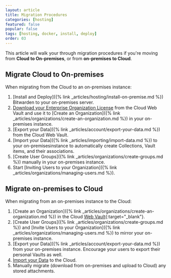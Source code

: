 ```yaml
---
layout: article
title: Migration Procedures
categories: [hosting]
featured: false
popular: false
tags: [hosting, docker, install, deploy]
order: 03
---
```


This article will walk your through migration procedures if you're moving from **Cloud to On-premises**, or from **on-premises to Cloud**.

## Migrate Cloud to On-premises

When migrating from the Cloud to an on-premises instance:

1. [Install and Deploy]({% link _articles/hosting/install-on-premise.md %}) Bitwarden to your on-premises server.
2. [Download your Enterprise Organization License](https://bitwarden.com/help/article/licensing-on-premise/#organization-license) from the Cloud Web Vault and use it to [Create an Organization]({% link _articles/organizations/create-an-organization.md %}) in your on-premises instance.
3. [Export your Data]({% link _articles/account/export-your-data.md %}) from the Cloud Web Vault.
4. [Import your Data]({% link _articles/importing/import-data.md %}) to your on-premisesinstance to automatically create Collections, Vault items, and their associations.
5. [Create User Groups]({% link _articles/organizations/create-groups.md %}) manually in your on-premises instance.
6. Start [Inviting Users to your Organization]({% link _articles/organizations/managing-users.md %}).

## Migrate on-premises to Cloud

When migrating from an on-premises instance to the Cloud:

1. [Create an Organization]({% link _articles/organizations/create-an-organization.md %}) in the Cloud [Web Vault](https://vault.bitwarden.com){:target="\_blank"}.
2. [Create User Groups]({% link _articles/organizations/create-groups.md %}) and [Invite Users to your Organization]({% link _articles/organizations/managing-users.md %}) to mirror your on-premises instance.
3. [Export your Data]({% link _articles/account/export-your-data.md %}) from your on-premises instance. Encourage your users to export their personal Vaults as well.
4. [Import your Data]({}) to the Cloud.
5. Manually migrate (download from on-premises and upload to Cloud) any stored attachments.

